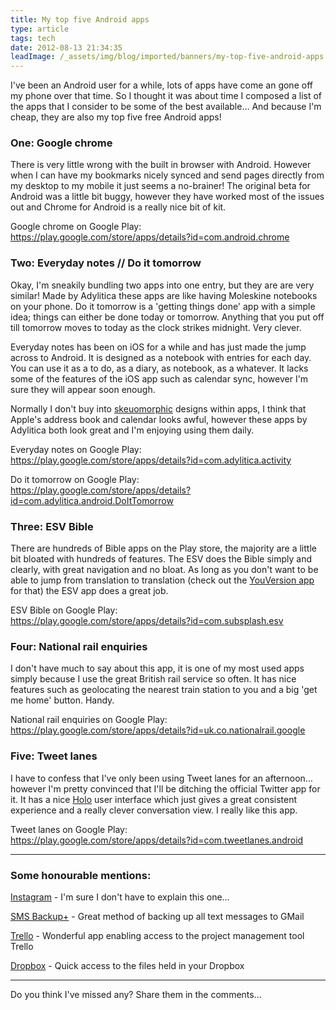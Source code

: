```yaml
---
title: My top five Android apps
type: article
tags: tech
date: 2012-08-13 21:34:35
leadImage: /_assets/img/blog/imported/banners/my-top-five-android-apps.jpg
---
```


<p> I&#39;ve been an Android user for a while, lots of apps have come an gone off my phone over that time. So I thought it was about time I composed a list of the apps that I consider to be some of the best available&hellip; And because I&#39;m cheap, they are also my top five free Android apps!</p><h3> One: Google chrome</h3><p> There is very little wrong with the built in browser with Android. However when I can have my bookmarks nicely synced and send pages directly from my desktop to my mobile it just seems a no-brainer! The original beta for Android was a little bit buggy, however they have worked most of the issues out and Chrome for Android is a really nice bit of kit.</p><p> Google chrome on Google Play:<br /><a href="https://play.google.com/store/apps/details?id=com.android.chrome" target="_blank">https://play.google.com/store/apps/details?id=com.android.chrome</a></p><h3> Two: Everyday notes // Do it tomorrow</h3><p> Okay, I&#39;m sneakily bundling two apps into one entry, but they are are very similar! Made by Adylitica these apps are like having Moleskine notebooks on your phone. Do it tomorrow is a &#39;getting things done&#39; app with a simple idea; things can either be done today or tomorrow. Anything that you put off till tomorrow moves to today as the clock strikes midnight. Very clever.</p><p> Everyday notes has been on iOS for a while and has just made the jump across to Android. It is designed as a notebook with entries for each day. You can use it as a to do, as a diary, as notebook, as a whatever. It lacks some of the features of the iOS app such as calendar sync, however I&#39;m sure they will appear soon enough.</p><p>Normally I don&#39;t buy into <a href="http://en.wikipedia.org/wiki/Skeuomorph" target="_blank">skeuomorphic</a> designs within apps, I think that Apple&#39;s address book and calendar looks awful, however these apps by Adylitica both look great and I&#39;m enjoying using them daily.</p><p> Everyday notes on Google Play:<br /><a href="https://play.google.com/store/apps/details?id=com.adylitica.activity" target="_blank">https://play.google.com/store/apps/details?id=com.adylitica.activity</a></p><p>Do it tomorrow on Google Play:<br /><a href="https://play.google.com/store/apps/details?id=com.adylitica.android.DoItTomorrow" target="_blank">https://play.google.com/store/apps/details?id=com.adylitica.android.DoItTomorrow</a></p><h3>Three: ESV Bible</h3><p> There are hundreds of Bible apps on the Play store, the majority are a little bit bloated with hundreds of features. The ESV does the Bible simply and clearly, with great navigation and no bloat. As long as you don&#39;t want to be able to jump from translation to translation (check out the <a href="https://play.google.com/store/apps/details?id=com.sirma.mobile.bible.android" target="_blank">YouVersion app</a> for that) the ESV app does a great job.</p><p> ESV Bible on Google Play:<br /><a href="https://play.google.com/store/apps/details?id=com.subsplash.esv" target="_blank">https://play.google.com/store/apps/details?id=com.subsplash.esv</a></p><h3> Four: National rail enquiries</h3><p> I don&#39;t have much to say about this app, it is one of my most used apps simply because I use the great British rail service so often. It has nice features such as geolocating the nearest train station to you and a big &#39;get me home&#39; button. Handy.</p><p> National rail enquiries on Google Play: <a href="https://play.google.com/store/apps/details?id=uk.co.nationalrail.google" target="_blank">https://play.google.com/store/apps/details?id=uk.co.nationalrail.google</a></p><h3> Five: Tweet lanes</h3><p> I have to confess that I&#39;ve only been using Tweet lanes for an afternoon&hellip; however I&#39;m pretty convinced that I&#39;ll be ditching the official Twitter app for it. It has a nice <a href="http://developer.android.com/design/style/themes.html" target="_blank">Holo</a> user interface which just gives a great consistent experience and a really clever conversation view. I really like this app.</p><p> Tweet lanes on Google Play:<br /><a href="https://play.google.com/store/apps/details?id=com.tweetlanes.android" target="_blank">https://play.google.com/store/apps/details?id=com.tweetlanes.android</a></p><hr /><h3> Some honourable mentions:</h3><p> <a href="https://play.google.com/store/apps/details?id=com.instagram.android" target="_blank">Instagram</a> - I&#39;m sure I don&#39;t have to explain this one…</p><p> <a href="https://play.google.com/store/apps/details?id=com.zegoggles.smssync" target="_blank">SMS Backup+</a> - Great method of backing up all text messages to GMail</p><p> <a href="https://play.google.com/store/apps/details?id=com.trello" target="_blank">Trello</a> - Wonderful app enabling access to the project management tool Trello</p><p> <a href="https://play.google.com/store/apps/details?id=com.dropbox.android" target="_blank">Dropbox</a> - Quick access to the files held in your Dropbox</p>
<hr />
<p>Do you think I've missed any? Share them in the comments…</p>
